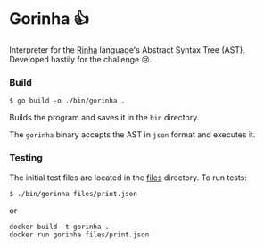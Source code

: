 # Gorinha :thumbsup:
Interpreter for the [Rinha](https://github.com/aripiprazole/rinha-de-compiler) language's Abstract Syntax Tree (AST).  
Developed hastily for the challenge 😢.

### Build
```
$ go build -o ./bin/gorinha .
```
Builds the program and saves it in the `bin` directory.

The `gorinha` binary accepts the AST in `json` format and executes it.

### Testing
The initial test files are located in the [files](./files/) directory.
To run tests:
```sh
$ ./bin/gorinha files/print.json
```
or
```
docker build -t gorinha .
docker run gorinha files/print.json
```